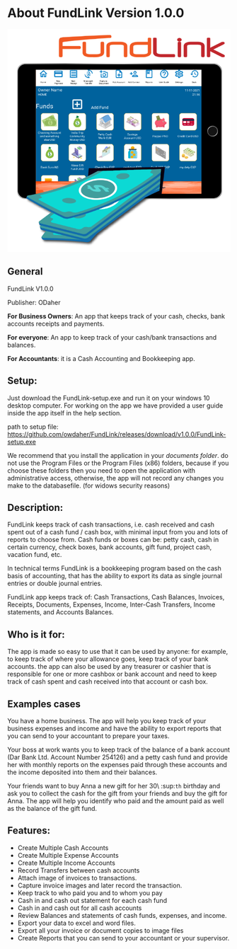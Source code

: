 # About FundLink Version 1.0.0

![icon of the program](media/image3.png)

General
-------

FundLink V1.0.0

Publisher: ODaher

**For Business Owners**: An app that keeps track of your cash, checks,
bank accounts receipts and payments.

**For everyone**: An app to keep track of your cash/bank transactions
and balances.

**For Accountants**: it is a Cash Accounting and Bookkeeping app.

Setup:
------
Just download the FundLink-setup.exe and run it on your windows 10 desktop computer.
For working on the app we have provided a user guide inside the app itself 
in the help section.

path to setup file: https://github.com/owdaher/FundLink/releases/download/v1.0.0/FundLink-setup.exe 

We recommend that you install the application in your *documents folder*. do not use 
the Program Files or the Program Files (x86) folders, because if you choose these folders
then you need to open the application with administrative access, otherwise, the app will 
not record any changes you make to the databasefile. (for widows security reasons)

Description:
------------
FundLink keeps track of cash transactions, i.e. cash received and cash
spent out of a cash fund / cash box, with minimal input from you and
lots of reports to choose from. Cash funds or boxes can be: petty cash,
cash in certain currency, check boxes, bank accounts, gift fund, project
cash, vacation fund, etc.

In technical terms FundLink is a bookkeeping program based on the cash
basis of accounting, that has the ability to export its data as single
journal entries or double journal entries.

FundLink app keeps track of: Cash Transactions, Cash Balances, Invoices,
Receipts, Documents, Expenses, Income, Inter-Cash Transfers, Income
statements, and Accounts Balances.

Who is it for:
--------------
The app is made so easy to use that it can be used by anyone: for
example, to keep track of where your allowance goes, keep track of your
bank accounts. the app can also be used by any treasurer or cashier that
is responsible for one or more cashbox or bank account and need to keep
track of cash spent and cash received into that account or cash box.

Examples cases
--------------
You have a home business. The app will help you keep track of your
business expenses and income and have the ability to export reports that
you can send to your accountant to prepare your taxes.

Your boss at work wants you to keep track of the balance of a bank
account (Dar Bank Ltd. Account Number 254126) and a petty cash fund and
provide her with monthly reports on the expenses paid through these
accounts and the income deposited into them and their balances.

Your friends want to buy Anna a new gift for her 30\ :sup:`th` birthday
and ask you to collect the cash for the gift from your friends and buy
the gift for Anna. The app will help you identify who paid and the
amount paid as well as the balance of the gift fund.

Features:
---------
-  Create Multiple Cash Accounts
-  Create Multiple Expense Accounts
-  Create Multiple Income Accounts
-  Record Transfers between cash accounts
-  Attach image of invoices to transactions.
-  Capture invoice images and later record the transaction.
-  Keep track to who paid you and to whom you pay
-  Cash in and cash out statement for each cash fund
-  Cash in and cash out for all cash accounts
-  Review Balances and statements of cash funds, expenses, and income.
-  Export your data to excel and word files.
-  Export all your invoice or document copies to image files
-  Create Reports that you can send to your accountant or your
   supervisor.

